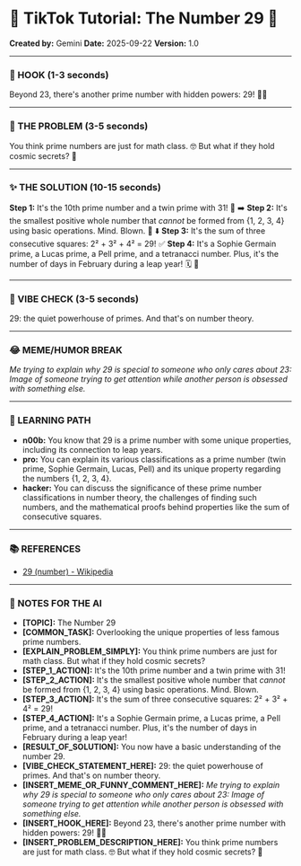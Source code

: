 
# 🎵 TikTok Tutorial: The Number 29 🎵

**Created by:** Gemini
**Date:** 2025-09-22
**Version:** 1.0

---

### 🤩 HOOK (1-3 seconds)

Beyond 23, there's another prime number with hidden powers: 29! 🤫✨

---

### 🤔 THE PROBLEM (3-5 seconds)

You think prime numbers are just for math class. 🤓 But what if they hold cosmic secrets? 🌌

---

### ✨ THE SOLUTION (10-15 seconds)

**Step 1:** It's the 10th prime number and a twin prime with 31! 🔢 ➡️
**Step 2:** It's the smallest positive whole number that *cannot* be formed from {1, 2, 3, 4} using basic operations. Mind. Blown. 🤯 ⬇️
**Step 3:** It's the sum of three consecutive squares: 2² + 3² + 4² = 29! ✅
**Step 4:** It's a Sophie Germain prime, a Lucas prime, a Pell prime, and a tetranacci number. Plus, it's the number of days in February during a leap year! 🗓️ 🎉

---

### 💅 VIBE CHECK (3-5 seconds)

29: the quiet powerhouse of primes. And that's on number theory.

---

### 😂 MEME/HUMOR BREAK

*Me trying to explain why 29 is special to someone who only cares about 23:*
*Image of someone trying to get attention while another person is obsessed with something else.*

---

### 🧠 LEARNING PATH

*   **n00b:** You know that 29 is a prime number with some unique properties, including its connection to leap years.
*   **pro:** You can explain its various classifications as a prime number (twin prime, Sophie Germain, Lucas, Pell) and its unique property regarding the numbers {1, 2, 3, 4}.
*   **hacker:** You can discuss the significance of these prime number classifications in number theory, the challenges of finding such numbers, and the mathematical proofs behind properties like the sum of consecutive squares.

---

### 📚 REFERENCES

*   [29 (number) - Wikipedia](https://en.wikipedia.org/wiki/29_(number))

---

### 📝 NOTES FOR THE AI

*   **[TOPIC]:** The Number 29
*   **[COMMON_TASK]:** Overlooking the unique properties of less famous prime numbers.
*   **[EXPLAIN_PROBLEM_SIMPLY]:** You think prime numbers are just for math class. But what if they hold cosmic secrets?
*   **[STEP_1_ACTION]:** It's the 10th prime number and a twin prime with 31!
*   **[STEP_2_ACTION]:** It's the smallest positive whole number that *cannot* be formed from {1, 2, 3, 4} using basic operations. Mind. Blown.
*   **[STEP_3_ACTION]:** It's the sum of three consecutive squares: 2² + 3² + 4² = 29!
*   **[STEP_4_ACTION]:** It's a Sophie Germain prime, a Lucas prime, a Pell prime, and a tetranacci number. Plus, it's the number of days in February during a leap year!
*   **[RESULT_OF_SOLUTION]:** You now have a basic understanding of the number 29.
*   **[VIBE_CHECK_STATEMENT_HERE]:** 29: the quiet powerhouse of primes. And that's on number theory.
*   **[INSERT_MEME_OR_FUNNY_COMMENT_HERE]:** *Me trying to explain why 29 is special to someone who only cares about 23:*
*Image of someone trying to get attention while another person is obsessed with something else.*
*   **[INSERT_HOOK_HERE]:** Beyond 23, there's another prime number with hidden powers: 29! 🤫✨
*   **[INSERT_PROBLEM_DESCRIPTION_HERE]:** You think prime numbers are just for math class. 🤓 But what if they hold cosmic secrets? 🌌
